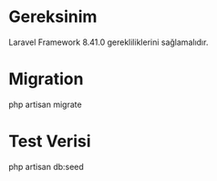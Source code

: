 # Gereksinim

Laravel Framework 8.41.0 gerekliliklerini sağlamalıdır.

# Migration

php artisan migrate

# Test Verisi

php artisan db:seed
